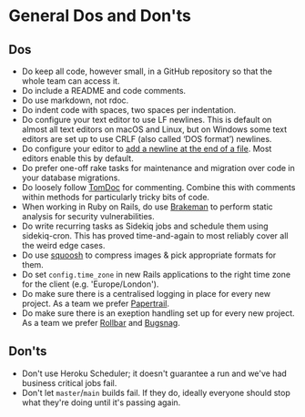 # General Dos and Don'ts

## Dos
- Do keep all code, however small, in a GitHub repository so that the whole team
  can access it.
- Do include a README and code comments.
- Do use markdown, not rdoc.
- Do indent code with spaces, two spaces per indentation.
- Do configure your text editor to use LF newlines. This is default on almost
  all text editors on macOS and Linux, but on Windows some text editors are set
  up to use CRLF (also called ‘DOS format’) newlines.
- Do configure your editor to [add a newline at the end of a file][newline].
  Most editors enable this by default.
- Do prefer one-off rake tasks for maintenance and migration over code in your
  database migrations.
- Do loosely follow [TomDoc](http://tomdoc.org/) for commenting. Combine this
  with comments within methods for particularly tricky bits of code.
- When working in Ruby on Rails, do use
  [Brakeman](https://github.com/presidentbeef/brakeman) to perform static
  analysis for security vulnerabilities.
- Do write recurring tasks as Sidekiq jobs and schedule them using sidekiq-cron.
  This has proved time-and-again to most reliably cover all the weird edge
  cases.
- Do use [squoosh](https://squoosh.app/) to compress images & pick appropriate
  formats for them.
- Do set `config.time_zone` in new Rails applications to the right time zone
  for the client (e.g. 'Europe/London').
- Do make sure there is a centralised logging in place for every new project. As a team we prefer [Papertrail](https://www.papertrail.com/).
- Do make sure there is an exeption handling set up for every new project. As a team we prefer [Rollbar](https://rollbar.com/) and [Bugsnag](https://www.bugsnag.com/).

## Don'ts
- Don't use Heroku Scheduler; it doesn't guarantee a run and we've had business
  critical jobs fail.
- Don't let `master`/`main` builds fail. If they do, ideally everyone should
  stop what they're doing until it's passing again.
  
[newline]: https://thoughtbot.com/blog/no-newline-at-end-of-file
